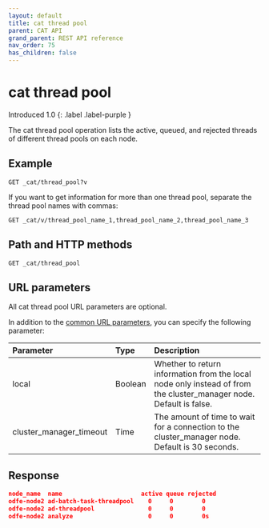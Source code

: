 ```yaml
---
layout: default
title: cat thread pool
parent: CAT API
grand_parent: REST API reference
nav_order: 75
has_children: false
---
```


# cat thread pool
Introduced 1.0
{: .label .label-purple }

The cat thread pool operation lists the active, queued, and rejected threads of different thread pools on each node.

## Example

```
GET _cat/thread_pool?v
```

If you want to get information for more than one thread pool, separate the thread pool names with commas:

```
GET _cat/v/thread_pool_name_1,thread_pool_name_2,thread_pool_name_3
```

## Path and HTTP methods

```
GET _cat/thread_pool
```

## URL parameters

All cat thread pool URL parameters are optional.

In addition to the [common URL parameters]({{site.url}}{{site.baseurl}}/opensearch/rest-api/cat/index), you can specify the following parameter:

Parameter | Type | Description
:--- | :--- | :---
local | Boolean | Whether to return information from the local node only instead of from the cluster_manager node. Default is false.
cluster_manager_timeout | Time | The amount of time to wait for a connection to the cluster_manager node. Default is 30 seconds.

## Response

```json
node_name  name                      active queue rejected
odfe-node2 ad-batch-task-threadpool    0     0        0
odfe-node2 ad-threadpool               0     0        0
odfe-node2 analyze                     0     0        0s
```
